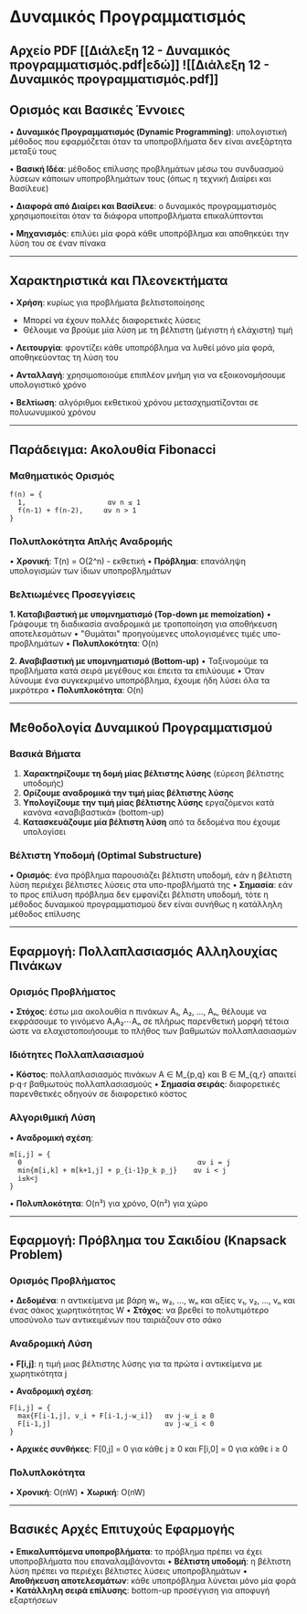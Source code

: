 # Δυναμικός Προγραμματισμός
## Αρχείο PDF [[Διάλεξη 12 - Δυναμικός προγραμματισμός.pdf|εδώ]] ![[Διάλεξη 12 - Δυναμικός προγραμματισμός.pdf]]

## Ορισμός και Βασικές Έννοιες

• **Δυναμικός Προγραμματισμός (Dynamic Programming)**: υπολογιστική μέθοδος που εφαρμόζεται όταν τα υποπροβλήματα δεν είναι ανεξάρτητα μεταξύ τους

• **Βασική Ιδέα**: μέθοδος επίλυσης προβλημάτων μέσω του συνδυασμού λύσεων κάποιων υποπροβλημάτων τους (όπως η τεχνική Διαίρει και Βασίλευε)

• **Διαφορά από Διαίρει και Βασίλευε**: ο δυναμικός προγραμματισμός χρησιμοποιείται όταν τα διάφορα υποπροβλήματα επικαλύπτονται

• **Μηχανισμός**: επιλύει μία φορά κάθε υποπρόβλημα και αποθηκεύει την λύση του σε έναν πίνακα

---

## Χαρακτηριστικά και Πλεονεκτήματα

• **Χρήση**: κυρίως για προβλήματα βελτιστοποίησης

- Μπορεί να έχουν πολλές διαφορετικές λύσεις
- Θέλουμε να βρούμε μία λύση με τη βέλτιστη (μέγιστη ή ελάχιστη) τιμή

• **Λειτουργία**: φροντίζει κάθε υποπρόβλημα να λυθεί μόνο μία φορά, αποθηκεύοντας τη λύση του

• **Ανταλλαγή**: χρησιμοποιούμε επιπλέον μνήμη για να εξοικονομήσουμε υπολογιστικό χρόνο

• **Βελτίωση**: αλγόριθμοι εκθετικού χρόνου μετασχηματίζονται σε πολυωνυμικού χρόνου

---

## Παράδειγμα: Ακολουθία Fibonacci

### Μαθηματικός Ορισμός

```
f(n) = {
  1,                    αν n ≤ 1
  f(n-1) + f(n-2),     αν n > 1
}
```

### Πολυπλοκότητα Απλής Αναδρομής

• **Χρονική**: T(n) = O(2^n) - εκθετική • **Πρόβλημα**: επανάληψη υπολογισμών των ίδιων υποπροβλημάτων

### Βελτιωμένες Προσεγγίσεις

**1. Καταβιβαστική με υπομνηματισμό (Top-down με memoization)** • Γράφουμε τη διαδικασία αναδρομικά με τροποποίηση για αποθήκευση αποτελεσμάτων • "Θυμάται" προηγούμενες υπολογισμένες τιμές υπο-προβλημάτων • **Πολυπλοκότητα**: O(n)

**2. Αναβιβαστική με υπομνηματισμό (Bottom-up)** • Ταξινομούμε τα προβλήματα κατά σειρά μεγέθους και έπειτα τα επιλύουμε • Όταν λύνουμε ένα συγκεκριμένο υποπρόβλημα, έχουμε ήδη λύσει όλα τα μικρότερα • **Πολυπλοκότητα**: O(n)

---

## Μεθοδολογία Δυναμικού Προγραμματισμού

### Βασικά Βήματα

1. **Χαρακτηρίζουμε τη δομή μίας βέλτιστης λύσης** (εύρεση βέλτιστης υποδομής)
2. **Ορίζουμε αναδρομικά την τιμή μίας βέλτιστης λύσης**
3. **Υπολογίζουμε την τιμή μίας βέλτιστης λύσης** εργαζόμενοι κατά κανόνα «αναβιβαστικά» (bottom-up)
4. **Κατασκευάζουμε μία βέλτιστη λύση** από τα δεδομένα που έχουμε υπολογίσει

### Βέλτιστη Υποδομή (Optimal Substructure)

• **Ορισμός**: ένα πρόβλημα παρουσιάζει βέλτιστη υποδομή, εάν η βέλτιστη λύση περιέχει βέλτιστες λύσεις στα υπο-προβλήματά της • **Σημασία**: εάν το προς επίλυση πρόβλημα δεν εμφανίζει βέλτιστη υποδομή, τότε η μέθοδος δυναμικού προγραμματισμού δεν είναι συνήθως η κατάλληλη μέθοδος επίλυσης

---

## Εφαρμογή: Πολλαπλασιασμός Αλληλουχίας Πινάκων

### Ορισμός Προβλήματος

• **Στόχος**: έστω μια ακολουθία n πινάκων A₁, A₂, ..., Aₙ, θέλουμε να εκφράσουμε το γινόμενο A₁A₂⋯Aₙ σε πλήρως παρενθετική μορφή τέτοια ώστε να ελαχιστοποιήσουμε το πλήθος των βαθμωτών πολλαπλασιασμών

### Ιδιότητες Πολλαπλασιασμού

• **Κόστος**: πολλαπλασιασμός πινάκων A ∈ M_{p,q} και B ∈ M_{q,r} απαιτεί p·q·r βαθμωτούς πολλαπλασιασμούς • **Σημασία σειράς**: διαφορετικές παρενθετικές οδηγούν σε διαφορετικό κόστος

### Αλγοριθμική Λύση

• **Αναδρομική σχέση**:

```
m[i,j] = {
  0                                           αν i = j
  min{m[i,k] + m[k+1,j] + p_{i-1}p_k p_j}    αν i < j
  i≤k<j
}
```

• **Πολυπλοκότητα**: O(n³) για χρόνο, O(n²) για χώρο

---

## Εφαρμογή: Πρόβλημα του Σακιδίου (Knapsack Problem)

### Ορισμός Προβλήματος

• **Δεδομένα**: n αντικείμενα με βάρη w₁, w₂, ..., wₙ και αξίες v₁, v₂, ..., vₙ και ένας σάκος χωρητικότητας W • **Στόχος**: να βρεθεί το πολυτιμότερο υποσύνολο των αντικειμένων που ταιριάζουν στο σάκο

### Αναδρομική Λύση

• **F[i,j]**: η τιμή μιας βέλτιστης λύσης για τα πρώτα i αντικείμενα με χωρητικότητα j

• **Αναδρομική σχέση**:

```
F[i,j] = {
  max{F[i-1,j], v_i + F[i-1,j-w_i]}   αν j-w_i ≥ 0
  F[i-1,j]                            αν j-w_i < 0
}
```

• **Αρχικές συνθήκες**: F[0,j] = 0 για κάθε j ≥ 0 και F[i,0] = 0 για κάθε i ≥ 0

### Πολυπλοκότητα

• **Χρονική**: O(nW) • **Χωρική**: O(nW)

---

## Βασικές Αρχές Επιτυχούς Εφαρμογής

• **Επικαλυπτόμενα υποπροβλήματα**: το πρόβλημα πρέπει να έχει υποπροβλήματα που επαναλαμβάνονται • **Βέλτιστη υποδομή**: η βέλτιστη λύση πρέπει να περιέχει βέλτιστες λύσεις υποπροβλημάτων • **Αποθήκευση αποτελεσμάτων**: κάθε υποπρόβλημα λύνεται μόνο μία φορά • **Κατάλληλη σειρά επίλυσης**: bottom-up προσέγγιση για αποφυγή εξαρτήσεων